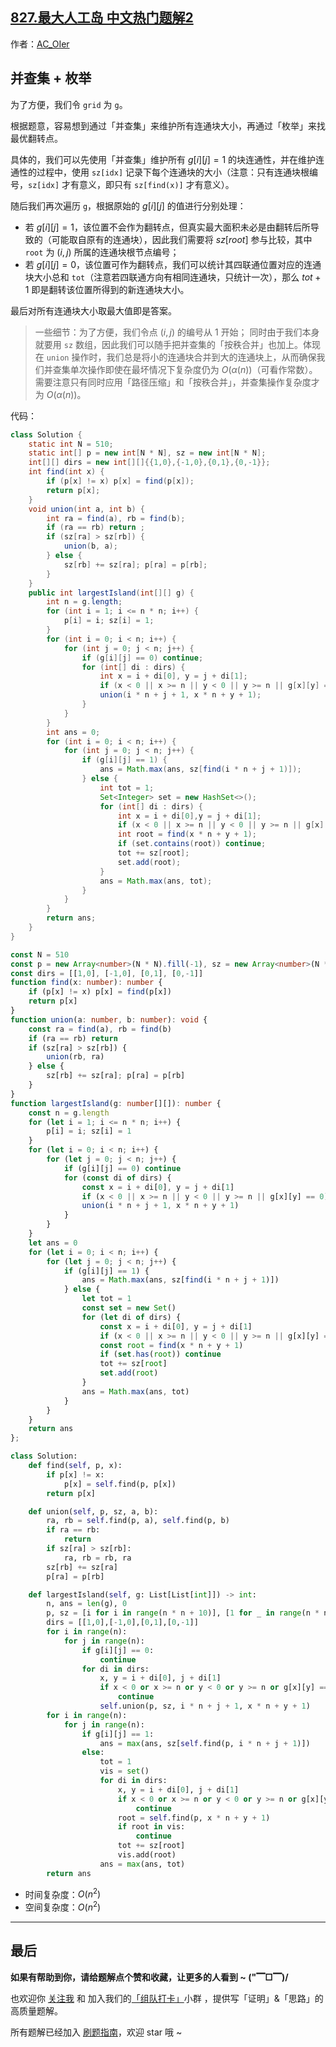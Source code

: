 ## [827.最大人工岛 中文热门题解2](https://leetcode.cn/problems/making-a-large-island/solutions/100000/by-ac_oier-1kmp)

作者：[AC_OIer](https://leetcode.cn/u/AC_OIer)

## 并查集 + 枚举

为了方便，我们令 `grid` 为 `g`。

根据题意，容易想到通过「并查集」来维护所有连通块大小，再通过「枚举」来找最优翻转点。

具体的，我们可以先使用「并查集」维护所有 $g[i][j] = 1$ 的块连通性，并在维护连通性的过程中，使用 `sz[idx]` 记录下每个连通块的大小（注意：只有连通块根编号，`sz[idx]` 才有意义，即只有 `sz[find(x)]` 才有意义）。

随后我们再次遍历 `g`，根据原始的 $g[i][j]$ 的值进行分别处理：

* 若 $g[i][j] = 1$，该位置不会作为翻转点，但真实最大面积未必是由翻转后所导致的（可能取自原有的连通块），因此我们需要将 $sz[root]$ 参与比较，其中 `root` 为 $(i, j)$ 所属的连通块根节点编号；
* 若 $g[i][j] = 0$，该位置可作为翻转点，我们可以统计其四联通位置对应的连通块大小总和 `tot`（注意若四联通方向有相同连通块，只统计一次），那么 $tot + 1$ 即是翻转该位置所得到的新连通块大小。

最后对所有连通块大小取最大值即是答案。

> 一些细节：为了方便，我们令点 $(i, j)$ 的编号从 $1$ 开始；
同时由于我们本身就要用 `sz` 数组，因此我们可以随手把并查集的「按秩合并」也加上。体现在 `union` 操作时，我们总是将小的连通块合并到大的连通块上，从而确保我们并查集单次操作即使在最坏情况下复杂度仍为 $O(\alpha(n))$（可看作常数）。需要注意只有同时应用「路径压缩」和「按秩合并」，并查集操作复杂度才为 $O(\alpha(n))$。

代码：
```Java []
class Solution {
    static int N = 510;
    static int[] p = new int[N * N], sz = new int[N * N];
    int[][] dirs = new int[][]{{1,0},{-1,0},{0,1},{0,-1}};
    int find(int x) {
        if (p[x] != x) p[x] = find(p[x]);
        return p[x];
    }
    void union(int a, int b) {
        int ra = find(a), rb = find(b);
        if (ra == rb) return ;
        if (sz[ra] > sz[rb]) {
            union(b, a);
        } else {
            sz[rb] += sz[ra]; p[ra] = p[rb];
        }
    }
    public int largestIsland(int[][] g) {
        int n = g.length;
        for (int i = 1; i <= n * n; i++) {
            p[i] = i; sz[i] = 1;
        }
        for (int i = 0; i < n; i++) {
            for (int j = 0; j < n; j++) {
                if (g[i][j] == 0) continue;
                for (int[] di : dirs) {
                    int x = i + di[0], y = j + di[1];
                    if (x < 0 || x >= n || y < 0 || y >= n || g[x][y] == 0) continue;
                    union(i * n + j + 1, x * n + y + 1);
                }
            }
        }
        int ans = 0;
        for (int i = 0; i < n; i++) {
            for (int j = 0; j < n; j++) {
                if (g[i][j] == 1) {
                    ans = Math.max(ans, sz[find(i * n + j + 1)]);
                } else {
                    int tot = 1;
                    Set<Integer> set = new HashSet<>();
                    for (int[] di : dirs) {
                        int x = i + di[0],y = j + di[1];
                        if (x < 0 || x >= n || y < 0 || y >= n || g[x][y] == 0) continue;
                        int root = find(x * n + y + 1);
                        if (set.contains(root)) continue;
                        tot += sz[root];
                        set.add(root);
                    }
                    ans = Math.max(ans, tot);
                }
            }
        }
        return ans;
    }
}
```
```TypeScript []
const N = 510
const p = new Array<number>(N * N).fill(-1), sz = new Array<number>(N * N).fill(1)
const dirs = [[1,0], [-1,0], [0,1], [0,-1]]
function find(x: number): number {
    if (p[x] != x) p[x] = find(p[x])
    return p[x]
}
function union(a: number, b: number): void {
    const ra = find(a), rb = find(b)
    if (ra == rb) return 
    if (sz[ra] > sz[rb]) {
        union(rb, ra)
    } else {
        sz[rb] += sz[ra]; p[ra] = p[rb]
    }
}
function largestIsland(g: number[][]): number {
    const n = g.length
    for (let i = 1; i <= n * n; i++) {
        p[i] = i; sz[i] = 1
    }
    for (let i = 0; i < n; i++) {
        for (let j = 0; j < n; j++) {
            if (g[i][j] == 0) continue
            for (const di of dirs) {
                const x = i + di[0], y = j + di[1]
                if (x < 0 || x >= n || y < 0 || y >= n || g[x][y] == 0) continue
                union(i * n + j + 1, x * n + y + 1)
            }
        }
    }
    let ans = 0
    for (let i = 0; i < n; i++) {
        for (let j = 0; j < n; j++) {
            if (g[i][j] == 1) {
                ans = Math.max(ans, sz[find(i * n + j + 1)])
            } else {
                let tot = 1
                const set = new Set()
                for (let di of dirs) {
                    const x = i + di[0], y = j + di[1]
                    if (x < 0 || x >= n || y < 0 || y >= n || g[x][y] == 0) continue
                    const root = find(x * n + y + 1)
                    if (set.has(root)) continue
                    tot += sz[root]
                    set.add(root)
                }
                ans = Math.max(ans, tot)
            }
        }
    }
    return ans
};
```
```Python []
class Solution:
    def find(self, p, x):
        if p[x] != x:
            p[x] = self.find(p, p[x])
        return p[x]

    def union(self, p, sz, a, b):
        ra, rb = self.find(p, a), self.find(p, b)
        if ra == rb:
            return 
        if sz[ra] > sz[rb]:
            ra, rb = rb, ra
        sz[rb] += sz[ra]
        p[ra] = p[rb]

    def largestIsland(self, g: List[List[int]]) -> int:
        n, ans = len(g), 0
        p, sz = [i for i in range(n * n + 10)], [1 for _ in range(n * n + 10)]
        dirs = [[1,0],[-1,0],[0,1],[0,-1]]
        for i in range(n):
            for j in range(n):
                if g[i][j] == 0:
                    continue
                for di in dirs:
                    x, y = i + di[0], j + di[1]
                    if x < 0 or x >= n or y < 0 or y >= n or g[x][y] == 0:
                        continue
                    self.union(p, sz, i * n + j + 1, x * n + y + 1)
        for i in range(n):
            for j in range(n):
                if g[i][j] == 1:
                    ans = max(ans, sz[self.find(p, i * n + j + 1)])
                else:
                    tot = 1
                    vis = set()
                    for di in dirs:
                        x, y = i + di[0], j + di[1]
                        if x < 0 or x >= n or y < 0 or y >= n or g[x][y] == 0:
                            continue
                        root = self.find(p, x * n + y + 1)
                        if root in vis:
                            continue
                        tot += sz[root]
                        vis.add(root)
                    ans = max(ans, tot)
        return ans
```
* 时间复杂度：$O(n^2)$
* 空间复杂度：$O(n^2)$

---

## 最后

**如果有帮助到你，请给题解点个赞和收藏，让更多的人看到 ~ ("▔□▔)/**

也欢迎你 [关注我](https://oscimg.oschina.net/oscnet/up-19688dc1af05cf8bdea43b2a863038ab9e5.png) 和 加入我们的[「组队打卡」](https://leetcode-cn.com/u/ac_oier/)小群 ，提供写「证明」&「思路」的高质量题解。

所有题解已经加入 [刷题指南](https://github.com/SharingSource/LogicStack-LeetCode/wiki)，欢迎 star 哦 ~